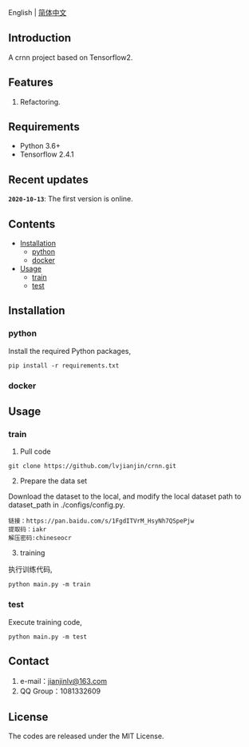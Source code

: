 English | [简体中文](readme_ch.md)

## Introduction

A crnn project based on Tensorflow2.

## Features

1. Refactoring.

## Requirements

- Python 3.6+
- Tensorflow 2.4.1

## Recent updates

**`2020-10-13`**: The first version is online.

## Contents

- [Installation](#Installation)
    - [python](#python)
    - [docker](#docker)
- [Usage](#Usage)
    - [train](#train)
    - [test](#test)
    
## Installation

### python

Install the required Python packages,
```
pip install -r requirements.txt
```
### docker

## Usage

### train

1. Pull code

```
git clone https://github.com/lvjianjin/crnn.git
```
2. Prepare the data set

Download the dataset to the local, and modify the local dataset path to dataset_path in ./configs/config.py.
```
链接：https://pan.baidu.com/s/1FgdITVrM_HsyNh7QSpePjw 
提取码：iakr
解压密码:chineseocr
```
3. training

执行训练代码,
```
python main.py -m train
```

### test

Execute training code,
```
python main.py -m test
```

## Contact

1. e-mail：jianjinlv@163.com
2. QQ Group：1081332609

## License

The codes are released under the MIT License.